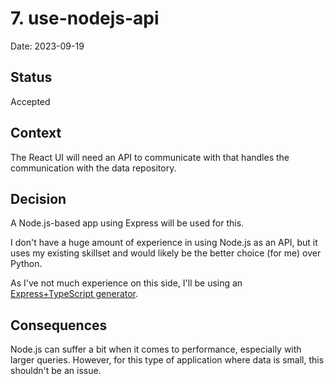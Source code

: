 # 7. use-nodejs-api

Date: 2023-09-19

## Status

Accepted

## Context

The React UI will need an API to communicate with that handles the communication with the data repository.

## Decision

A Node.js-based app using Express will be used for this.

I don't have a huge amount of experience in using Node.js as an API, but it uses my existing
skillset and would likely be the better choice (for me) over Python.

As I've not much experience on this side, I'll be using an [Express+TypeScript generator](https://github.com/seanpmaxwell/express-generator-typescript).

## Consequences

Node.js can suffer a bit when it comes to performance, especially with larger queries.
However, for this type of application where data is small, this shouldn't be an issue.

